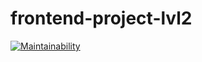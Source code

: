 # frontend-project-lvl2

[![Maintainability](https://api.codeclimate.com/v1/badges/445c8f9a4c1b154325e0/maintainability)](https://codeclimate.com/github/julijaschwarz/frontend-project-lvl2/maintainability)

